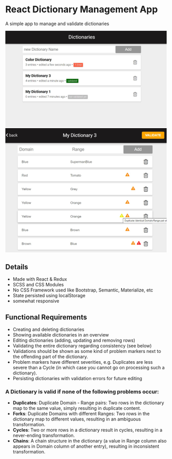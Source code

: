 # React Dictionary Management App

A simple app to manage and validate dictionaries

![Screenshot of Overview](/dictionary-app-1.jpg?raw=true 'Screenshot')
![Screenshot of Detail View](/dictionary-app-2.jpg?raw=true 'Screenshot')

## Details

-   Made with React & Redux
-   SCSS and CSS Modules
-   No CSS Framework used like Bootstrap, Semantic, Materialize, etc
-   State persisted using localStorage
-   somewhat responsive

## Functional Requirements

-   Creating and deleting dictionaries
-   Showing available dictionaries in an overview
-   Editing dictionaries (adding, updating and removing rows)
-   Validating the entire dictionary regarding consistency (see below)
-   Validations should be shown as some kind of problem markers next to the offending part of the dictionary.
-   Problem markers have different severities, e.g. Duplicates are less severe than a Cycle (in which case you cannot go on
    processing such a dictionary).
-   Persisting dictionaries with validation errors for future editing

### A Dictionary is valid if none of the following problems occur:

-   **Duplicates**: Duplicate Domain - Range pairs: Two rows in the dictionary map to the same value, simply resulting in duplicate content.
-   **Forks**: Duplicate Domains with different Ranges: Two rows in the dictionary map to different values, resulting in an ambiguous
    transformation.
-   **Cycles**: Two or more rows in a dictionary result in cycles, resulting in a never-ending transformation.
-   **Chains**: A chain structure in the dictionary (a value in Range column also appears in Domain column of another entry), resulting in
    inconsistent transformation.
